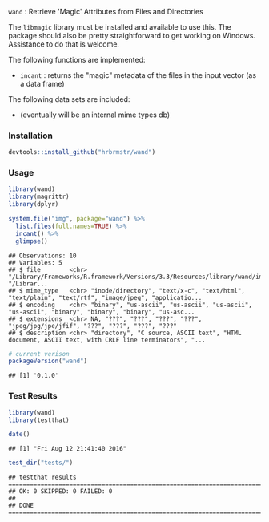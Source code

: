 
`wand` : Retrieve 'Magic' Attributes from Files and Directories

The `libmagic` library must be installed and available to use this. The package should also be pretty straightforward to get working on Windows. Assistance to do that is welcome.

The following functions are implemented:

-   `incant` : returns the "magic" metadata of the files in the input vector (as a data frame)

The following data sets are included:

-   (eventually will be an internal mime types db)

### Installation

``` r
devtools::install_github("hrbrmstr/wand")
```

### Usage

``` r
library(wand)
library(magrittr)
library(dplyr)

system.file("img", package="wand") %>% 
  list.files(full.names=TRUE) %>% 
  incant() %>% 
  glimpse()
```

    ## Observations: 10
    ## Variables: 5
    ## $ file        <chr> "/Library/Frameworks/R.framework/Versions/3.3/Resources/library/wand/img/example_dir", "/Librar...
    ## $ mime_type   <chr> "inode/directory", "text/x-c", "text/html", "text/plain", "text/rtf", "image/jpeg", "applicatio...
    ## $ encoding    <chr> "binary", "us-ascii", "us-ascii", "us-ascii", "us-ascii", "binary", "binary", "binary", "us-asc...
    ## $ extensions  <chr> NA, "???", "???", "???", "???", "jpeg/jpg/jpe/jfif", "???", "???", "???", "???"
    ## $ description <chr> "directory", "C source, ASCII text", "HTML document, ASCII text, with CRLF line terminators", "...

``` r
# current verison
packageVersion("wand")
```

    ## [1] '0.1.0'

### Test Results

``` r
library(wand)
library(testthat)

date()
```

    ## [1] "Fri Aug 12 21:41:40 2016"

``` r
test_dir("tests/")
```

    ## testthat results ========================================================================================================
    ## OK: 0 SKIPPED: 0 FAILED: 0
    ## 
    ## DONE ===================================================================================================================
